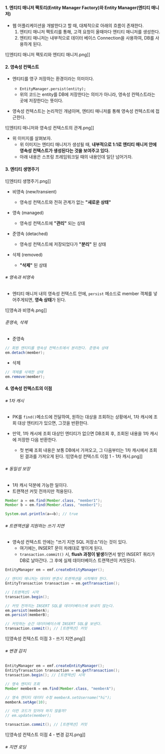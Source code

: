 
#### 1. 엔티티 매니저 팩토리(Entity Manager Factory)와 Entity Manager(엔티티 매니저)

- 웹 어플리케이션을 개발한다고 할 때, 대체적으로 아래의 흐름이 존재한다.
	1. 엔티티 매니저 팩토리를 통해, 고객 요청이 올때마다 엔티티 매니저를 생성한다.
	2. 엔티티 매니저는 내부적으로 데이터 베이스 Connection을 사용하여, DB를 사용하게 된다.

![[엔티티 매니저 팩토리와 엔티티 매니저.png]]


#### 2. 영속성 컨텍스트

- 엔티티를 영구 저장하는 환경이라는 의미이다.
	- `EntityManager.persist(entity);` 
	- 위의 코드는 entity를 DB에 저장한다는 의미가 아니라, 영속성 컨텍스트라는 곳에 저장한다는 뜻이다.

- 영속성 컨텍스트는 논리적인 개념이며, 엔티티 매니저를 통해 영속성 컨텍스트에 접근한다.

![[엔티티 매니저와 영속성 컨텍스트의 관계.png]]
- 위 이미지를 살펴보자.
	- 위 이미지는 엔티티 매니저가 생성될 때, **내부적으로 1:1로 엔티티 매니저 안에 영속성 컨텍스트가 생성된다는 것을 보여주고 있다.**
	- 아래 내용은 스프링 프레임워크일 때의 내용인데 일단 넘어가자.


#### 3. 엔티티 생명주기

![[엔티티 생명주기.png]]
- 비영속 (new/transient)
	- 영속성 컨텍스트와 전혀 관계가 없는 **"새로운 상태"**
	
- 영속 (managed)
	- 영속성 컨텍스트에 **"관리"** 되는 상태
	
- 준영속 (detached)
	- 영속성 컨텍스트에 저장되었다가 **"분리"** 된 상태

- 삭제 (removed)
	 - **"삭제"** 된 상태

###### ※ 영속과 비영속
- 엔티티 매니저 내의 영속성 컨텍스트 안에, `persist` 메소드로 member 객체를 넣어주게되면, **영속 상태**가 된다.

![[영속과 비영속.png]]

###### 준영속, 삭제

- 준영속
```java
// 회원 엔티티를 영속성 컨텍스트에서 분리한다. 준영속 상태
em.detach(member);
```

- 삭제
```java
// 객체를 삭제한 상태
em.remove(member);
```


#### 4. 영속성 컨텍스트의 이점

###### ※ 1차 캐시
- PK를 `find()`메소드에 전달하여, 원하는 대상을 조회하는 상황에서, 1차 캐시에 조회 대상 엔티티가 있으면, 그것을 반환한다.

- 만약, 1차 캐시에 조회 대상인 엔티티가 없으면 DB조회 후, 조회된 내용을 1차 캐시에 저장한 다음 반환한다.
	- 첫 번째 조회 내용은 보통 DB에서 가져오고, 그 다음부터는 1차 캐시에서 조회된 결과를 가져오게 된다.
![[영속성 컨텍스트 이점 1 - 1차 캐시.png]]

###### ※ 동일성 보장
- 1차 캐시 덕분에 가능한 일이다.
- 트랜잭션 커밋 전까지만 적용된다.
```java
Member a = em.find(Member.class, "member1");
Member b = em.find(Member.class, "member1");

System.out.println(a==b); // true
```
###### ※ 트랜잭션을 지원하는 쓰기 지연
- 영속성 컨텍스트 안에는 "쓰기 지연 SQL 저장소"라는 것이 있다.
	- 여기에는, INSERT 문이 차례대로 쌓이게 된다.
	- `transaction.commit()` 시, **flush 과정이 발생**하면서 쌓인 INSERT 쿼리가 DB로 날아간다. 그 후에 실제 데이터베이스 트랜잭션이 커밋된다.
```java
EntityManager em = emf.createEntityManager();

// 엔티티 매니저는 데이터 변경시 트랜잭션을 시작해야 한다. 
EntityTransaction transaction = em.getTransaction(); 

// [트랜잭션] 시작 
transaction.begin(); 

// 커밋 전까지는 INSERT SQL을 데이터베이스에 보내지 않는다.
em.persist(memberA); 
em.persist(memberB);  

// 커밋하는 순간 데이터베이스에 INSERT SQL을 보낸다.
transaction.commit(); // [트랜잭션] 커밋
```
![[영속성 컨텍스트 이점 3 - 쓰기 지연.png]]

###### ※ 변경 감지
```java
EntityManager em = emf.createEntityManager(); 
EntityTransaction transaction = em.getTransaction(); 
transaction.begin(); // [트랜잭션] 시작 

// 영속 엔티티 조회 
Member memberA = em.find(Member.class, "memberA"); 

// 영속 엔티티 데이터 수정 memberA.setUsername("hi");
memberA.setAge(10); 

// 이런 코드가 있어야 하지 않을까? 
// em.update(member);

transaction.commit(); // [트랜잭션] 커밋
```
![[영속성 컨텍스트 이점 4 - 변경 감지.png]]
###### ※ 지연 로딩